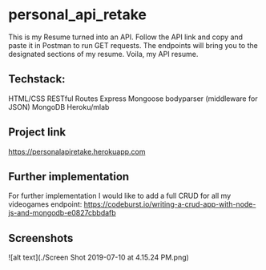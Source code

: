 # personal_api_retake

This is my Resume turned into an API.
Follow the API link and copy and paste it in Postman to run GET requests. The endpoints will bring you to the designated sections of my resume. Voila, my API resume.



## Techstack: 
HTML/CSS
RESTful Routes
Express
Mongoose
bodyparser (middleware for JSON)
MongoDB
Heroku/mlab



## Project link
https://personalapiretake.herokuapp.com



## Further implementation

For further implementation I would like to add a full CRUD for all my videogames endpoint:
https://codeburst.io/writing-a-crud-app-with-node-js-and-mongodb-e0827cbbdafb


## Screenshots

![alt text](./Screen Shot 2019-07-10 at 4.15.24 PM.png)
